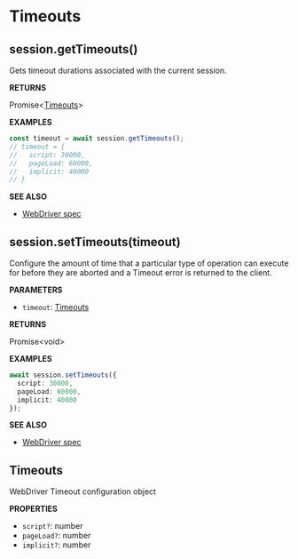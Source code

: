 # Timeouts

## session.getTimeouts()

Gets timeout durations associated with the current session.

**RETURNS**

Promise&lt;[Timeouts](#timeouts)&gt;

**EXAMPLES**

```typescript
const timeout = await session.getTimeouts();
// timeout = {
//   script: 30000,
//   pageLoad: 60000,
//   implicit: 40000
// }
```

**SEE ALSO**

- [WebDriver spec](https://www.w3.org/TR/webdriver/#get-timeouts)

## session.setTimeouts(timeout)

Configure the amount of time that a particular type of operation can execute for before
they are aborted and a Timeout error is returned to the client.

**PARAMETERS**

- `timeout`: [Timeouts](#timeouts)

**RETURNS**

Promise&lt;void&gt;

**EXAMPLES**

```typescript
await session.setTimeouts({
  script: 30000,
  pageLoad: 60000,
  implicit: 40000
});
```

**SEE ALSO**

- [WebDriver spec](https://www.w3.org/TR/webdriver/#set-timeouts)

## Timeouts

WebDriver Timeout configuration object

**PROPERTIES**

- `script?`: number
- `pageLoad?`: number
- `implicit?`: number
